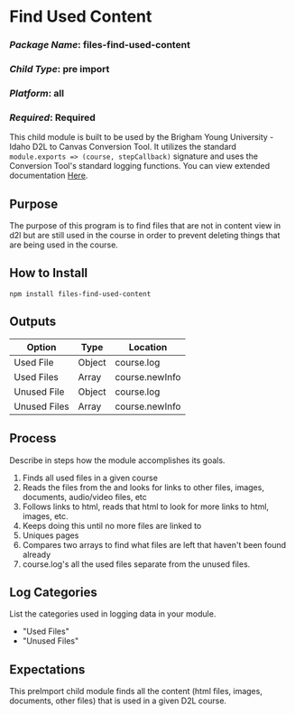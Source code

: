 # Find Used Content
### *Package Name*: files-find-used-content
### *Child Type*: pre import
### *Platform*: all
### *Required*: Required

This child module is built to be used by the Brigham Young University - Idaho D2L to Canvas Conversion Tool. It utilizes the standard `module.exports => (course, stepCallback)` signature and uses the Conversion Tool's standard logging functions. You can view extended documentation [Here](https://github.com/byuitechops/d2l-to-canvas-conversion-tool/tree/master/documentation).

## Purpose
The purpose of this program is to find files that are not in content view in d2l but are still used in the course in order to prevent deleting things that are being used in the course.

## How to Install

```
npm install files-find-used-content
```

## Outputs

| Option | Type | Location |
|--------|--------|-------------|
|Used File| Object | course.log|
|Used Files| Array | course.newInfo|
|Unused File| Object | course.log|
|Unused Files| Array | course.newInfo|

## Process

Describe in steps how the module accomplishes its goals.
1. Finds all used files in a given course
2. Reads the files from the and looks for links to other files, images, documents, audio/video files, etc
3. Follows links to html, reads that html to look for more links to html, images, etc.
4. Keeps doing this until no more files are linked to
5. Uniques pages
6. Compares two arrays to find what files are left that haven't been found already
7. course.log's all the used files separate from the unused files.

## Log Categories

List the categories used in logging data in your module.

- "Used Files"
- "Unused Files"

## Expectations

This preImport child module finds all the content (html files, images, documents, other files) that is used in a given D2L course.